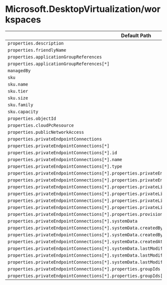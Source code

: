 # Microsoft.DesktopVirtualization/workspaces

| Default Path | Alias |
|---|---|
| `properties.description` | `Microsoft.DesktopVirtualization/workspaces/description` |
| `properties.friendlyName` | `Microsoft.DesktopVirtualization/workspaces/friendlyName` |
| `properties.applicationGroupReferences` | `Microsoft.DesktopVirtualization/workspaces/applicationGroupReferences` |
| `properties.applicationGroupReferences[*]` | `Microsoft.DesktopVirtualization/workspaces/applicationGroupReferences[*]` |
| `managedBy` | `Microsoft.DesktopVirtualization/workspaces/managedBy` |
| `sku` | `Microsoft.DesktopVirtualization/workspaces/sku` |
| `sku.name` | `Microsoft.DesktopVirtualization/workspaces/sku.name` |
| `sku.tier` | `Microsoft.DesktopVirtualization/workspaces/sku.tier` |
| `sku.size` | `Microsoft.DesktopVirtualization/workspaces/sku.size` |
| `sku.family` | `Microsoft.DesktopVirtualization/workspaces/sku.family` |
| `sku.capacity` | `Microsoft.DesktopVirtualization/workspaces/sku.capacity` |
| `properties.objectId` | `Microsoft.DesktopVirtualization/workspaces/objectId` |
| `properties.cloudPcResource` | `Microsoft.DesktopVirtualization/workspaces/cloudPcResource` |
| `properties.publicNetworkAccess` | `Microsoft.DesktopVirtualization/workspaces/publicNetworkAccess` |
| `properties.privateEndpointConnections` | `Microsoft.DesktopVirtualization/workspaces/privateEndpointConnections` |
| `properties.privateEndpointConnections[*]` | `Microsoft.DesktopVirtualization/workspaces/privateEndpointConnections[*]` |
| `properties.privateEndpointConnections[*].id` | `Microsoft.DesktopVirtualization/workspaces/privateEndpointConnections[*].id` |
| `properties.privateEndpointConnections[*].name` | `Microsoft.DesktopVirtualization/workspaces/privateEndpointConnections[*].name` |
| `properties.privateEndpointConnections[*].type` | `Microsoft.DesktopVirtualization/workspaces/privateEndpointConnections[*].type` |
| `properties.privateEndpointConnections[*].properties.privateEndpoint` | `Microsoft.DesktopVirtualization/workspaces/privateEndpointConnections[*].privateEndpoint` |
| `properties.privateEndpointConnections[*].properties.privateEndpoint.id` | `Microsoft.DesktopVirtualization/workspaces/privateEndpointConnections[*].privateEndpoint.id` |
| `properties.privateEndpointConnections[*].properties.privateLinkServiceConnectionState` | `Microsoft.DesktopVirtualization/workspaces/privateEndpointConnections[*].privateLinkServiceConnectionState` |
| `properties.privateEndpointConnections[*].properties.privateLinkServiceConnectionState.status` | `Microsoft.DesktopVirtualization/workspaces/privateEndpointConnections[*].privateLinkServiceConnectionState.status` |
| `properties.privateEndpointConnections[*].properties.privateLinkServiceConnectionState.description` | `Microsoft.DesktopVirtualization/workspaces/privateEndpointConnections[*].privateLinkServiceConnectionState.description` |
| `properties.privateEndpointConnections[*].properties.privateLinkServiceConnectionState.actionsRequired` | `Microsoft.DesktopVirtualization/workspaces/privateEndpointConnections[*].privateLinkServiceConnectionState.actionsRequired` |
| `properties.privateEndpointConnections[*].properties.provisioningState` | `Microsoft.DesktopVirtualization/workspaces/privateEndpointConnections[*].provisioningState` |
| `properties.privateEndpointConnections[*].systemData` | `Microsoft.DesktopVirtualization/workspaces/privateEndpointConnections[*].systemData` |
| `properties.privateEndpointConnections[*].systemData.createdBy` | `Microsoft.DesktopVirtualization/workspaces/privateEndpointConnections[*].systemData.createdBy` |
| `properties.privateEndpointConnections[*].systemData.createdByType` | `Microsoft.DesktopVirtualization/workspaces/privateEndpointConnections[*].systemData.createdByType` |
| `properties.privateEndpointConnections[*].systemData.createdAt` | `Microsoft.DesktopVirtualization/workspaces/privateEndpointConnections[*].systemData.createdAt` |
| `properties.privateEndpointConnections[*].systemData.lastModifiedBy` | `Microsoft.DesktopVirtualization/workspaces/privateEndpointConnections[*].systemData.lastModifiedBy` |
| `properties.privateEndpointConnections[*].systemData.lastModifiedByType` | `Microsoft.DesktopVirtualization/workspaces/privateEndpointConnections[*].systemData.lastModifiedByType` |
| `properties.privateEndpointConnections[*].systemData.lastModifiedAt` | `Microsoft.DesktopVirtualization/workspaces/privateEndpointConnections[*].systemData.lastModifiedAt` |
| `properties.privateEndpointConnections[*].properties.groupIds` | `Microsoft.DesktopVirtualization/workspaces/privateEndpointConnections[*].groupIds` |
| `properties.privateEndpointConnections[*].properties.groupIds[*]` | `Microsoft.DesktopVirtualization/workspaces/privateEndpointConnections[*].groupIds[*]` |


